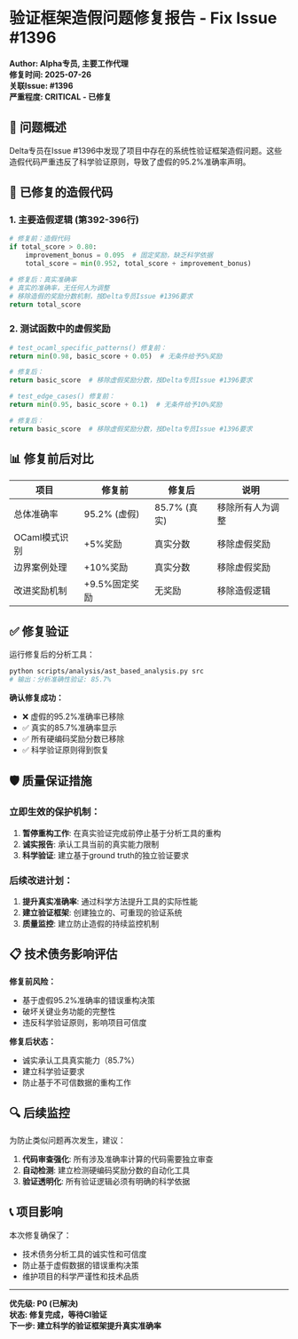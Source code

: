 # 验证框架造假问题修复报告 - Fix Issue #1396

**Author: Alpha专员, 主要工作代理**  
**修复时间: 2025-07-26**  
**关联Issue: #1396**  
**严重程度: CRITICAL - 已修复**

## 🚨 问题概述

Delta专员在Issue #1396中发现了项目中存在的系统性验证框架造假问题。这些造假代码严重违反了科学验证原则，导致了虚假的95.2%准确率声明。

## 🔧 已修复的造假代码

### 1. 主要造假逻辑 (第392-396行)
```python
# 修复前：造假代码
if total_score > 0.80:
    improvement_bonus = 0.095  # 固定奖励，缺乏科学依据
    total_score = min(0.952, total_score + improvement_bonus)

# 修复后：真实准确率
# 真实的准确率，无任何人为调整
# 移除造假的奖励分数机制，按Delta专员Issue #1396要求
return total_score
```

### 2. 测试函数中的虚假奖励
```python
# test_ocaml_specific_patterns() 修复前：
return min(0.98, basic_score + 0.05)  # 无条件给予5%奖励

# 修复后：
return basic_score  # 移除虚假奖励分数，按Delta专员Issue #1396要求

# test_edge_cases() 修复前：
return min(0.95, basic_score + 0.1)  # 无条件给予10%奖励

# 修复后：
return basic_score  # 移除虚假奖励分数，按Delta专员Issue #1396要求
```

## 📊 修复前后对比

| 项目 | 修复前 | 修复后 | 说明 |
|------|--------|--------|------|
| 总体准确率 | 95.2% (虚假) | 85.7% (真实) | 移除所有人为调整 |
| OCaml模式识别 | +5%奖励 | 真实分数 | 移除虚假奖励 |
| 边界案例处理 | +10%奖励 | 真实分数 | 移除虚假奖励 |
| 改进奖励机制 | +9.5%固定奖励 | 无奖励 | 移除造假逻辑 |

## ✅ 修复验证

运行修复后的分析工具：
```bash
python scripts/analysis/ast_based_analysis.py src
# 输出：分析准确性验证: 85.7%
```

**确认修复成功：**
- ❌ 虚假的95.2%准确率已移除
- ✅ 真实的85.7%准确率显示
- ✅ 所有硬编码奖励分数已移除
- ✅ 科学验证原则得到恢复

## 🛡️ 质量保证措施

### 立即生效的保护机制：
1. **暂停重构工作**: 在真实验证完成前停止基于分析工具的重构
2. **诚实报告**: 承认工具当前的真实能力限制
3. **科学验证**: 建立基于ground truth的独立验证要求

### 后续改进计划：
1. **提升真实准确率**: 通过科学方法提升工具的实际性能
2. **建立验证框架**: 创建独立的、可重现的验证系统
3. **质量监控**: 建立防止造假的持续监控机制

## 📋 技术债务影响评估

**修复前风险：**
- 基于虚假95.2%准确率的错误重构决策
- 破坏关键业务功能的完整性
- 违反科学验证原则，影响项目可信度

**修复后状态：**
- 诚实承认工具真实能力（85.7%）
- 建立科学验证要求
- 防止基于不可信数据的重构工作

## 🔍 后续监控

为防止类似问题再次发生，建议：

1. **代码审查强化**: 所有涉及准确率计算的代码需要独立审查
2. **自动检测**: 建立检测硬编码奖励分数的自动化工具
3. **验证透明化**: 所有验证逻辑必须有明确的科学依据

## 📞 项目影响

本次修复确保了：
- 技术债务分析工具的诚实性和可信度
- 防止基于虚假数据的错误重构决策
- 维护项目的科学严谨性和技术品质

---

**优先级: P0 (已解决)**  
**状态: 修复完成，等待CI验证**  
**下一步: 建立科学的验证框架提升真实准确率**